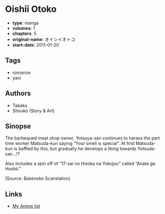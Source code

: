 # Oishii Otoko

-   **type**: manga
-   **volumes**: 1
-   **chapters**: 5
-   **original-name**: オイシイオトコ
-   **start-date**: 2011-01-20

## Tags

-   romance
-   yaoi

## Authors

-   Takaku
-   Shouko (Story & Art)

## Sinopse

The barbequed meat shop owner, Yotsuya-san continues to harass the part time worker Matsuda-kun saying “Your smell is special”. At first Matsuda-kun is baffled by this, but gradually he develops a liking towards Yotsuda-san…!?

Also includes a spin off of “17-sai no Hisoka na Yokujou” called “Anata ga Hoshii."

(Source: Bakeneko Scanslation)

## Links

-   [My Anime list](https://myanimelist.net/manga/55447/Oishii_Otoko)

